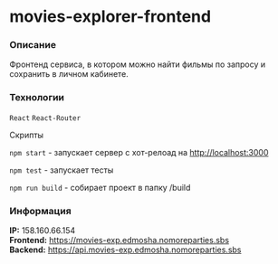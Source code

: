 # movies-explorer-frontend

### Описание
Фронтенд сервиса, в котором можно найти фильмы по запросу и сохранить в личном кабинете. <br>

### Технологии
`React` `React-Router`

Скрипты

`npm start` - запускает сервер с хот-релоад на [http://localhost:3000](http://localhost:3000)

`npm test` - запускает тесты

`npm run build` - собирает проект в папку /build

### Информация

**IP:** 158.160.66.154 <br>
**Frontend:** https://movies-exp.edmosha.nomoreparties.sbs <br>
**Backend:** https://api.movies-exp.edmosha.nomoreparties.sbs <br>

